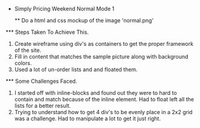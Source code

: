 * Simply Pricing Weekend Normal Mode 1

  ** Do a html and css mockup of the image 'normal.png'

*** Steps Taken To Achieve This.
  1. Create wireframe using div's as containers to get the proper framework of the site.
  2. Fill in content that matches the sample picture along with background colors.
  3. Used a lot of un-order lists and and floated them.

*** Some Challenges Faced.
  1. I started off with inline-blocks and found out they were to hard to contain and match because of the inline element. Had to float left all the lists for a better result.
  2. Trying to understand how to get 4 div's to be evenly place in a 2x2 grid was a challenge. Had to manipulate a lot to get it just right.
